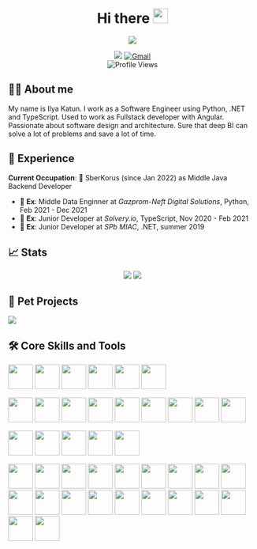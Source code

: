 <h1 align="center">Hi there <img src="https://raw.githubusercontent.com/aemmadi/aemmadi/master/wave.gif" width="30px"></h1>
<div align="center"> 
  <img src="https://media.giphy.com/media/iIqmM5tTjmpOB9mpbn/giphy.gif"/>
  <div id="social-budges">
    <p>
      <a href="http://t.me/katunilya"><img src="https://img.shields.io/badge/-Telegram-blue?logo=Telegram&style=for-the-badge"/></a>
      <a href="mailto:katun.ilya@gmail.com"><img src="https://img.shields.io/badge/-Gmail-red?logo=Gmail&style=for-the-badge&logoColor=white" alt="Gmail"/></a></br>
      <img src="https://komarev.com/ghpvc/?username=katunilya&style=flat-square&color=blue" alt="Profile Views">
    <p>
  </div>  
</div>

## 🧑‍💻 About me

My name is Ilya Katun. I work as a Software Engineer using Python, .NET and TypeScript. Used to work as Fullstack developer with Angular. Passionate about software design and architecture. Sure that deep BI can solve a lot of problems and save a lot of time. 

## 💼 Experience

**Current Occupation**: 💼 SberKorus (since Jan 2022) as Middle Java Backend Developer

- 💼 **Ex**: Middle Data Enginner at _Gazprom-Neft Digital Solutions_, Python, Feb 2021 - Dec 2021
- 💼 **Ex**: Junior Developer at _Solvery.io_, TypeScript, Nov 2020 - Feb 2021
- 💼 **Ex**: Junior Developer at _SPb MIAC_, .NET, summer 2019

## 📈 Stats

<p  align="center">
  <img src="https://github-readme-stats.vercel.app/api?username=katunilya&show_icons=true&hide_border=true&theme=dark">
  <img src="http://github-readme-streak-stats.herokuapp.com?user=katunilya&theme=dark&date_format=M%20j%5B%2C%20Y%5D)&hide_border=true"/>
</p>

## 🐶 Pet Projects

<img src="https://github-readme-stats.vercel.app/api/pin/?username=katunilya&repo=mona&hide_border=true&theme=dark"/>

## 🛠️ Core Skills and Tools

<p>
  <img src="https://cdn.jsdelivr.net/gh/devicons/devicon/icons/python/python-original-wordmark.svg" width="50px"/>
  <img src="https://cdn.jsdelivr.net/gh/devicons/devicon/icons/java/java-original-wordmark.svg" width="50px"/>
  <img src="https://cdn.jsdelivr.net/gh/devicons/devicon/icons/csharp/csharp-original.svg" width="50px"/>
  <img src="https://cdn.jsdelivr.net/gh/devicons/devicon/icons/fsharp/fsharp-original.svg" width="50px"/>
  <img src="https://cdn.jsdelivr.net/gh/devicons/devicon/icons/bash/bash-original.svg" width="50px"/>
            <img src="https://cdn.jsdelivr.net/gh/devicons/devicon/icons/typescript/typescript-original.svg" width="50px"/>
          
</p>

<p>
  <img src="https://cdn.jsdelivr.net/gh/devicons/devicon/icons/fastapi/fastapi-original-wordmark.svg" width="50px"/>
  <img src="https://cdn.jsdelivr.net/gh/devicons/devicon/icons/flask/flask-original-wordmark.svg" width="50px"/>
  <img src="https://cdn.jsdelivr.net/gh/devicons/devicon/icons/spring/spring-original-wordmark.svg" width="50px"/>
  <img src="https://cdn.jsdelivr.net/gh/devicons/devicon/icons/sqlalchemy/sqlalchemy-original-wordmark.svg" width="50px"/>
  <img src="https://cdn.jsdelivr.net/gh/devicons/devicon/icons/angularjs/angularjs-original-wordmark.svg" width="50px"/>     
  <img src="https://cdn.jsdelivr.net/gh/devicons/devicon/icons/express/express-original-wordmark.svg" width="50px"/>
  <img src="https://cdn.jsdelivr.net/gh/devicons/devicon/icons/nestjs/nestjs-plain-wordmark.svg" width="50px"/>
  <img src="https://cdn.jsdelivr.net/gh/devicons/devicon/icons/numpy/numpy-original-wordmark.svg" width="50px"/>
  <img src="https://cdn.jsdelivr.net/gh/devicons/devicon/icons/pytest/pytest-original-wordmark.svg" width="50px"/>
</p>

<p>
  <img src="https://cdn.jsdelivr.net/gh/devicons/devicon/icons/mongodb/mongodb-original-wordmark.svg" width="50px"/>
  <img src="https://cdn.jsdelivr.net/gh/devicons/devicon/icons/postgresql/postgresql-original-wordmark.svg" width="50px"/>
  <img src="https://cdn.jsdelivr.net/gh/devicons/devicon/icons/redis/redis-original-wordmark.svg" width="50px"/>
  <img src="https://cdn.jsdelivr.net/gh/devicons/devicon/icons/mysql/mysql-original-wordmark.svg" width="50px"/>
  <img src="https://cdn.jsdelivr.net/gh/devicons/devicon/icons/sqlite/sqlite-original-wordmark.svg" width="50px"/>          
</p>

<p>
  <img src="https://cdn.jsdelivr.net/gh/devicons/devicon/icons/bitbucket/bitbucket-original-wordmark.svg" width="50px"/>
  <img src="https://cdn.jsdelivr.net/gh/devicons/devicon/icons/confluence/confluence-original-wordmark.svg" width="50px"/>
  <img src="https://cdn.jsdelivr.net/gh/devicons/devicon/icons/debian/debian-original-wordmark.svg" width="50px"/>
  <img src="https://cdn.jsdelivr.net/gh/devicons/devicon/icons/docker/docker-plain-wordmark.svg" width="50px"/>
  <img src="https://cdn.jsdelivr.net/gh/devicons/devicon/icons/git/git-original.svg" width="50px"/>
  <img src="https://cdn.jsdelivr.net/gh/devicons/devicon/icons/github/github-original-wordmark.svg" width="50px"/>
  <img src="https://cdn.jsdelivr.net/gh/devicons/devicon/icons/gitlab/gitlab-original-wordmark.svg" width="50px"/>
  <img src="https://cdn.jsdelivr.net/gh/devicons/devicon/icons/gradle/gradle-plain-wordmark.svg" width="50px"/>
  <img src="https://cdn.jsdelivr.net/gh/devicons/devicon/icons/jenkins/jenkins-original.svg" width="50px"/>
  <img src="https://cdn.jsdelivr.net/gh/devicons/devicon/icons/jira/jira-original-wordmark.svg" width="50px"/>
  <img src="https://cdn.jsdelivr.net/gh/devicons/devicon/icons/jupyter/jupyter-original-wordmark.svg" width="50px"/>
  <img src="https://cdn.jsdelivr.net/gh/devicons/devicon/icons/linux/linux-original.svg" width="50px"/>
  <img src="https://cdn.jsdelivr.net/gh/devicons/devicon/icons/markdown/markdown-original.svg" width="50px"/>
  <img src="https://cdn.jsdelivr.net/gh/devicons/devicon/icons/nginx/nginx-original.svg" width="50px"/>
  <img src="https://cdn.jsdelivr.net/gh/devicons/devicon/icons/nodejs/nodejs-original-wordmark.svg" width="50px"/>
  <img src="https://cdn.jsdelivr.net/gh/devicons/devicon/icons/npm/npm-original-wordmark.svg" width="50px"/>
  <img src="https://cdn.jsdelivr.net/gh/devicons/devicon/icons/nuget/nuget-original-wordmark.svg" width="50px"/>
  <img src="https://cdn.jsdelivr.net/gh/devicons/devicon/icons/redhat/redhat-original-wordmark.svg" width="50px"/>
  <img src="https://cdn.jsdelivr.net/gh/devicons/devicon/icons/vscode/vscode-original.svg" width="50px"/>
  <img src="https://cdn.jsdelivr.net/gh/devicons/devicon/icons/ubuntu/ubuntu-plain-wordmark.svg" width="50px"/> 
</p>
